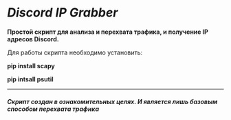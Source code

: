 # *Discord IP Grabber*
**Простой скрипт для анализа и перехвата трафика, и получение IP адресов Discord.**

Для работы скрипта необходимо установить:

**pip install scapy**

**pip intsall psutil**


---
##### *Скрипт создан в ознакомительных целях. И является лишь базовым способом перехвата трафика*